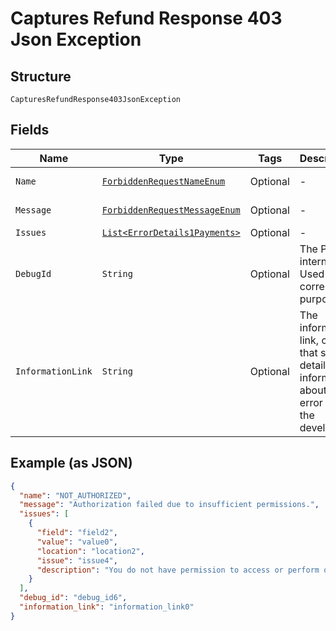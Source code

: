 
# Captures Refund Response 403 Json Exception

## Structure

`CapturesRefundResponse403JsonException`

## Fields

| Name | Type | Tags | Description | Getter | Setter |
|  --- | --- | --- | --- | --- | --- |
| `Name` | [`ForbiddenRequestNameEnum`](../../doc/models/forbidden-request-name-enum.md) | Optional | - | ForbiddenRequestNameEnum getName() | setName(ForbiddenRequestNameEnum name) |
| `Message` | [`ForbiddenRequestMessageEnum`](../../doc/models/forbidden-request-message-enum.md) | Optional | - | ForbiddenRequestMessageEnum getMessageField() | setMessageField(ForbiddenRequestMessageEnum messageField) |
| `Issues` | [`List<ErrorDetails1Payments>`](../../doc/models/error-details-1-payments.md) | Optional | - | List<ErrorDetails1Payments> getIssues() | setIssues(List<ErrorDetails1Payments> issues) |
| `DebugId` | `String` | Optional | The PayPal internal ID. Used for correlation purposes. | String getDebugId() | setDebugId(String debugId) |
| `InformationLink` | `String` | Optional | The information link, or URI, that shows detailed information about this error for the developer. | String getInformationLink() | setInformationLink(String informationLink) |

## Example (as JSON)

```json
{
  "name": "NOT_AUTHORIZED",
  "message": "Authorization failed due to insufficient permissions.",
  "issues": [
    {
      "field": "field2",
      "value": "value0",
      "location": "location2",
      "issue": "issue4",
      "description": "You do not have permission to access or perform operations on this resource."
    }
  ],
  "debug_id": "debug_id6",
  "information_link": "information_link0"
}
```

